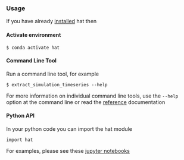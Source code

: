 ### Usage

If you have already [installed](installation.md) hat then

#### Activate environment

    $ conda activate hat

#### Command Line Tool

Run a command line tool, for example

    $ extract_simulation_timeseries --help

For more information on individual command line tools, use the `--help` option at the command line or read the [reference](reference.md) documentation

#### Python API

In your python code you can import the hat module

    import hat

For examples, please see these [jupyter notebooks](https://github.com/ecmwf-projects/hat/tree/main/notebooks)



